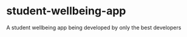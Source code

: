 # student-wellbeing-app
A student wellbeing app being developed by only the best developers

<!-- literally only doing this so i show up in the contributors section -->
